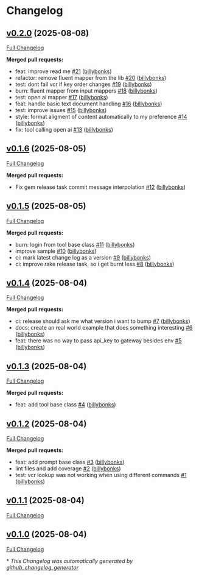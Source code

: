 # Changelog

## [v0.2.0](https://github.com/Hyper-Unearthing/llm_gateway/tree/v0.2.0) (2025-08-08)

[Full Changelog](https://github.com/Hyper-Unearthing/llm_gateway/compare/v0.1.6...v0.2.0)

**Merged pull requests:**

- feat: improve read me  [\#21](https://github.com/Hyper-Unearthing/llm_gateway/pull/21) ([billybonks](https://github.com/billybonks))
- refactor: remove fluent mapper from the lib [\#20](https://github.com/Hyper-Unearthing/llm_gateway/pull/20) ([billybonks](https://github.com/billybonks))
- test: dont fail vcr if key order changes [\#19](https://github.com/Hyper-Unearthing/llm_gateway/pull/19) ([billybonks](https://github.com/billybonks))
- burn: fluent mapper from input mappers [\#18](https://github.com/Hyper-Unearthing/llm_gateway/pull/18) ([billybonks](https://github.com/billybonks))
- test: open ai mapper [\#17](https://github.com/Hyper-Unearthing/llm_gateway/pull/17) ([billybonks](https://github.com/billybonks))
- feat: handle basic text document handling [\#16](https://github.com/Hyper-Unearthing/llm_gateway/pull/16) ([billybonks](https://github.com/billybonks))
- test: improve issues [\#15](https://github.com/Hyper-Unearthing/llm_gateway/pull/15) ([billybonks](https://github.com/billybonks))
- style: format aligment of content automatically to my preference [\#14](https://github.com/Hyper-Unearthing/llm_gateway/pull/14) ([billybonks](https://github.com/billybonks))
- fix: tool calling open ai [\#13](https://github.com/Hyper-Unearthing/llm_gateway/pull/13) ([billybonks](https://github.com/billybonks))

## [v0.1.6](https://github.com/Hyper-Unearthing/llm_gateway/tree/v0.1.6) (2025-08-05)

[Full Changelog](https://github.com/Hyper-Unearthing/llm_gateway/compare/v0.1.5...v0.1.6)

**Merged pull requests:**

- Fix gem release task commit message interpolation [\#12](https://github.com/Hyper-Unearthing/llm_gateway/pull/12) ([billybonks](https://github.com/billybonks))

## [v0.1.5](https://github.com/Hyper-Unearthing/llm_gateway/tree/v0.1.5) (2025-08-05)

[Full Changelog](https://github.com/Hyper-Unearthing/llm_gateway/compare/v0.1.4...v0.1.5)

**Merged pull requests:**

- burn: login from tool base class [\#11](https://github.com/Hyper-Unearthing/llm_gateway/pull/11) ([billybonks](https://github.com/billybonks))
- improve sample [\#10](https://github.com/Hyper-Unearthing/llm_gateway/pull/10) ([billybonks](https://github.com/billybonks))
- ci: mark latest change log as a version [\#9](https://github.com/Hyper-Unearthing/llm_gateway/pull/9) ([billybonks](https://github.com/billybonks))
- ci: improve rake release task, so i get burnt less [\#8](https://github.com/Hyper-Unearthing/llm_gateway/pull/8) ([billybonks](https://github.com/billybonks))

## [v0.1.4](https://github.com/Hyper-Unearthing/llm_gateway/tree/v0.1.4) (2025-08-04)

[Full Changelog](https://github.com/Hyper-Unearthing/llm_gateway/compare/v0.1.3...v0.1.4)

**Merged pull requests:**

- ci: release should ask me what version i want to bump [\#7](https://github.com/Hyper-Unearthing/llm_gateway/pull/7) ([billybonks](https://github.com/billybonks))
- docs: create an real world example that does something interesting [\#6](https://github.com/Hyper-Unearthing/llm_gateway/pull/6) ([billybonks](https://github.com/billybonks))
- feat: there was no way to pass api\_key to gateway besides env [\#5](https://github.com/Hyper-Unearthing/llm_gateway/pull/5) ([billybonks](https://github.com/billybonks))

## [v0.1.3](https://github.com/Hyper-Unearthing/llm_gateway/tree/v0.1.3) (2025-08-04)

[Full Changelog](https://github.com/Hyper-Unearthing/llm_gateway/compare/v0.1.2...v0.1.3)

**Merged pull requests:**

- feat: add tool base class [\#4](https://github.com/Hyper-Unearthing/llm_gateway/pull/4) ([billybonks](https://github.com/billybonks))

## [v0.1.2](https://github.com/Hyper-Unearthing/llm_gateway/tree/v0.1.2) (2025-08-04)

[Full Changelog](https://github.com/Hyper-Unearthing/llm_gateway/compare/v0.1.1...v0.1.2)

**Merged pull requests:**

- feat: add prompt base class [\#3](https://github.com/Hyper-Unearthing/llm_gateway/pull/3) ([billybonks](https://github.com/billybonks))
- lint files and add coverage [\#2](https://github.com/Hyper-Unearthing/llm_gateway/pull/2) ([billybonks](https://github.com/billybonks))
- test: vcr lookup was not working when using different commands [\#1](https://github.com/Hyper-Unearthing/llm_gateway/pull/1) ([billybonks](https://github.com/billybonks))

## [v0.1.1](https://github.com/Hyper-Unearthing/llm_gateway/tree/v0.1.1) (2025-08-04)

[Full Changelog](https://github.com/Hyper-Unearthing/llm_gateway/compare/v0.1.0...v0.1.1)

## [v0.1.0](https://github.com/Hyper-Unearthing/llm_gateway/tree/v0.1.0) (2025-08-04)

[Full Changelog](https://github.com/Hyper-Unearthing/llm_gateway/compare/505c78116a2e778b23f319a380cd4bf6e300db89...v0.1.0)



\* *This Changelog was automatically generated by [github_changelog_generator](https://github.com/github-changelog-generator/github-changelog-generator)*
